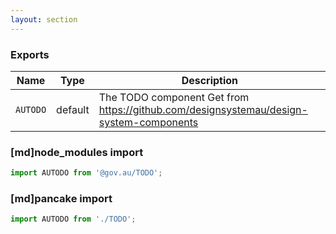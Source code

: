 ```yaml
---
layout: section
---
```


### Exports

| Name       | Type    | Description
|------------|---------|-----------------------------------------------------------------------------
| `AUTODO` | default | The TODO component Get from https://github.com/designsystemau/design-system-components

### [md]node_modules import

```jsx
import AUTODO from '@gov.au/TODO';
```

### [md]pancake import

```jsx
import AUTODO from './TODO';
```
